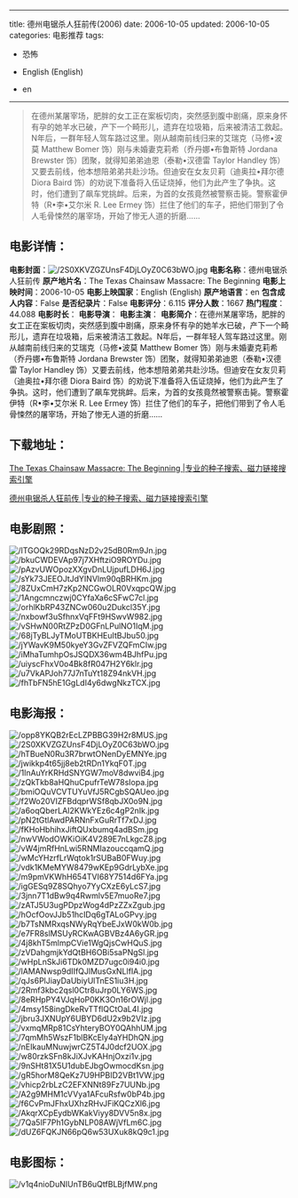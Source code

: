 
---
title: 德州电锯杀人狂前传(2006)
date: 2006-10-05
updated: 2006-10-05
categories: 电影推荐
tags:
- 恐怖

- English (English)
- en
---


> 在德州某屠宰场，肥胖的女工正在案板切肉，突然感到腹中剧痛，原来身怀有孕的她羊水已破，产下一个畸形儿，遗弃在垃圾箱，后来被清洁工救起。N年后，一群年轻人驾车路过这里。刚从越南前线归来的艾瑞克（马修•波莫 Matthew Bomer 饰）刚与未婚妻克莉希（乔丹娜•布鲁斯特 Jordana Brewster 饰）团聚，就得知弟弟迪恩（泰勒•汉德雷 Taylor Handley 饰）又要去前线，他本想陪弟弟共赴沙场。但迪安在女友贝莉（迪奥拉•拜尔德 Diora Baird 饰）的劝说下准备将入伍证烧掉，他们为此产生了争执。这时，他们遭到了飙车党挑衅。后来，为首的女孩竟然被警察击毙。警察霍伊特（R•李•艾尔米 R. Lee Ermey 饰）拦住了他们的车子，把他们带到了令人毛骨悚然的屠宰场，开始了惨无人道的折磨……

## **电影详情**：

**电影封面**：<img src="https://image.tmdb.org/t/p/w200/2S0XKVZGZUnsF4DjLOyZ0C63bWO.jpg" alt="/2S0XKVZGZUnsF4DjLOyZ0C63bWO.jpg" title="/2S0XKVZGZUnsF4DjLOyZ0C63bWO.jpg">
**电影名称**：德州电锯杀人狂前传
**原产地片名**：The Texas Chainsaw Massacre: The Beginning
**电影上映时间**：2006-10-05
**电影上映国家**：English (English)
**原产地语言**：en
**包含成人内容**：False
**是否纪录片**：False
**电影评分**：6.115
**评分人数**：1667
**热门程度**：44.088
**电影时长**：
**电影导演**：
**电影主演**：
**电影简介**：在德州某屠宰场，肥胖的女工正在案板切肉，突然感到腹中剧痛，原来身怀有孕的她羊水已破，产下一个畸形儿，遗弃在垃圾箱，后来被清洁工救起。N年后，一群年轻人驾车路过这里。刚从越南前线归来的艾瑞克（马修•波莫 Matthew Bomer 饰）刚与未婚妻克莉希（乔丹娜•布鲁斯特 Jordana Brewster 饰）团聚，就得知弟弟迪恩（泰勒•汉德雷 Taylor Handley 饰）又要去前线，他本想陪弟弟共赴沙场。但迪安在女友贝莉（迪奥拉•拜尔德 Diora Baird 饰）的劝说下准备将入伍证烧掉，他们为此产生了争执。这时，他们遭到了飙车党挑衅。后来，为首的女孩竟然被警察击毙。警察霍伊特（R•李•艾尔米 R. Lee Ermey 饰）拦住了他们的车子，把他们带到了令人毛骨悚然的屠宰场，开始了惨无人道的折磨……

## **下载地址**：
[The Texas Chainsaw Massacre: The Beginning |专业的种子搜索、磁力链接搜索引擎](https://movie.amd794.com:2083/?search=The%20Texas%20Chainsaw%20Massacre%3A%20The%20Beginning&ordering=&mode=match_phrase&page_size=10&page=1)

[德州电锯杀人狂前传 |专业的种子搜索、磁力链接搜索引擎](https://movie.amd794.com:2083/?search=%E5%BE%B7%E5%B7%9E%E7%94%B5%E9%94%AF%E6%9D%80%E4%BA%BA%E7%8B%82%E5%89%8D%E4%BC%A0&ordering=&mode=match_phrase&page_size=10&page=1)
 

## **电影剧照**：
<img src="https://image.tmdb.org/t/p/original/lTGOQk29RDqsNzD2v25dB0Rm9Jn.jpg" alt="/lTGOQk29RDqsNzD2v25dB0Rm9Jn.jpg" title="/lTGOQk29RDqsNzD2v25dB0Rm9Jn.jpg"><img src="https://image.tmdb.org/t/p/original/bkuCWDEVAp97j7XHftziO9ROYDu.jpg" alt="/bkuCWDEVAp97j7XHftziO9ROYDu.jpg" title="/bkuCWDEVAp97j7XHftziO9ROYDu.jpg"><img src="https://image.tmdb.org/t/p/original/pAzvUWOpozXXgvDnLUjpufLDH6J.jpg" alt="/pAzvUWOpozXXgvDnLUjpufLDH6J.jpg" title="/pAzvUWOpozXXgvDnLUjpufLDH6J.jpg"><img src="https://image.tmdb.org/t/p/original/sYk73JEEOJtJdYINVlm90qBRHKm.jpg" alt="/sYk73JEEOJtJdYINVlm90qBRHKm.jpg" title="/sYk73JEEOJtJdYINVlm90qBRHKm.jpg"><img src="https://image.tmdb.org/t/p/original/8ZUxCmH7zKp2NCGwOLR0VxqpcQW.jpg" alt="/8ZUxCmH7zKp2NCGwOLR0VxqpcQW.jpg" title="/8ZUxCmH7zKp2NCGwOLR0VxqpcQW.jpg"><img src="https://image.tmdb.org/t/p/original/1Angcmnczwj0CYfaXa6cSFwC7cl.jpg" alt="/1Angcmnczwj0CYfaXa6cSFwC7cl.jpg" title="/1Angcmnczwj0CYfaXa6cSFwC7cl.jpg"><img src="https://image.tmdb.org/t/p/original/orhlKbRP43ZNCw060u2Dukcl35Y.jpg" alt="/orhlKbRP43ZNCw060u2Dukcl35Y.jpg" title="/orhlKbRP43ZNCw060u2Dukcl35Y.jpg"><img src="https://image.tmdb.org/t/p/original/nxbowf3uSfhnxVqFFt9HSwvW982.jpg" alt="/nxbowf3uSfhnxVqFFt9HSwvW982.jpg" title="/nxbowf3uSfhnxVqFFt9HSwvW982.jpg"><img src="https://image.tmdb.org/t/p/original/vSHwN00RtZPzD0GFnLPulNO1IqM.jpg" alt="/vSHwN00RtZPzD0GFnLPulNO1IqM.jpg" title="/vSHwN00RtZPzD0GFnLPulNO1IqM.jpg"><img src="https://image.tmdb.org/t/p/original/68jTyBLJyTMoUTBKHEuItBJbu50.jpg" alt="/68jTyBLJyTMoUTBKHEuItBJbu50.jpg" title="/68jTyBLJyTMoUTBKHEuItBJbu50.jpg"><img src="https://image.tmdb.org/t/p/original/jYWavK9M50kyeY3GvZFVZQFmCIw.jpg" alt="/jYWavK9M50kyeY3GvZFVZQFmCIw.jpg" title="/jYWavK9M50kyeY3GvZFVZQFmCIw.jpg"><img src="https://image.tmdb.org/t/p/original/iMhaTumhpOsJSQDX36wm4BJhfPu.jpg" alt="/iMhaTumhpOsJSQDX36wm4BJhfPu.jpg" title="/iMhaTumhpOsJSQDX36wm4BJhfPu.jpg"><img src="https://image.tmdb.org/t/p/original/uiyscFhxV0o4Bk8fR047H2Y6klr.jpg" alt="/uiyscFhxV0o4Bk8fR047H2Y6klr.jpg" title="/uiyscFhxV0o4Bk8fR047H2Y6klr.jpg"><img src="https://image.tmdb.org/t/p/original/u7VkAPJoh77J7nTuYt18Z94nkVH.jpg" alt="/u7VkAPJoh77J7nTuYt18Z94nkVH.jpg" title="/u7VkAPJoh77J7nTuYt18Z94nkVH.jpg"><img src="https://image.tmdb.org/t/p/original/fhTbFN5hE1GgLdI4y6dwgNkzTCX.jpg" alt="/fhTbFN5hE1GgLdI4y6dwgNkzTCX.jpg" title="/fhTbFN5hE1GgLdI4y6dwgNkzTCX.jpg">

## **电影海报**：
<img src="https://image.tmdb.org/t/p/original/opp8YKQB2rEcLZPBBG39H2r8MUS.jpg" alt="/opp8YKQB2rEcLZPBBG39H2r8MUS.jpg" title="/opp8YKQB2rEcLZPBBG39H2r8MUS.jpg"><img src="https://image.tmdb.org/t/p/original/2S0XKVZGZUnsF4DjLOyZ0C63bWO.jpg" alt="/2S0XKVZGZUnsF4DjLOyZ0C63bWO.jpg" title="/2S0XKVZGZUnsF4DjLOyZ0C63bWO.jpg"><img src="https://image.tmdb.org/t/p/original/hTBueN0Ru3R7brwtONenDyEMNYe.jpg" alt="/hTBueN0Ru3R7brwtONenDyEMNYe.jpg" title="/hTBueN0Ru3R7brwtONenDyEMNYe.jpg"><img src="https://image.tmdb.org/t/p/original/jwikkp4t65jj8eb2tRDn1YkqF0T.jpg" alt="/jwikkp4t65jj8eb2tRDn1YkqF0T.jpg" title="/jwikkp4t65jj8eb2tRDn1YkqF0T.jpg"><img src="https://image.tmdb.org/t/p/original/1lnAuYrKRHdSNYGW7moV8dwviB4.jpg" alt="/1lnAuYrKRHdSNYGW7moV8dwviB4.jpg" title="/1lnAuYrKRHdSNYGW7moV8dwviB4.jpg"><img src="https://image.tmdb.org/t/p/original/zQkTkb8aHQhuCpufrTeW78sIopa.jpg" alt="/zQkTkb8aHQhuCpufrTeW78sIopa.jpg" title="/zQkTkb8aHQhuCpufrTeW78sIopa.jpg"><img src="https://image.tmdb.org/t/p/original/bmiOQuVCVTUYuVfJ5RCgbSQAUeo.jpg" alt="/bmiOQuVCVTUYuVfJ5RCgbSQAUeo.jpg" title="/bmiOQuVCVTUYuVfJ5RCgbSQAUeo.jpg"><img src="https://image.tmdb.org/t/p/original/f2Wo20VIZFBdqprWSf8qbJX0o9N.jpg" alt="/f2Wo20VIZFBdqprWSf8qbJX0o9N.jpg" title="/f2Wo20VIZFBdqprWSf8qbJX0o9N.jpg"><img src="https://image.tmdb.org/t/p/original/a6oqQberLAI2KWkYEz6c4gP2nIk.jpg" alt="/a6oqQberLAI2KWkYEz6c4gP2nIk.jpg" title="/a6oqQberLAI2KWkYEz6c4gP2nIk.jpg"><img src="https://image.tmdb.org/t/p/original/pN2tGtlAwdPARNnFxGuRrTf7xDJ.jpg" alt="/pN2tGtlAwdPARNnFxGuRrTf7xDJ.jpg" title="/pN2tGtlAwdPARNnFxGuRrTf7xDJ.jpg"><img src="https://image.tmdb.org/t/p/original/fKHoHbhihxJiftQUxbumq4adBSm.jpg" alt="/fKHoHbhihxJiftQUxbumq4adBSm.jpg" title="/fKHoHbhihxJiftQUxbumq4adBSm.jpg"><img src="https://image.tmdb.org/t/p/original/nwVWodOWKiOiK4V289E7nLkgcZ8.jpg" alt="/nwVWodOWKiOiK4V289E7nLkgcZ8.jpg" title="/nwVWodOWKiOiK4V289E7nLkgcZ8.jpg"><img src="https://image.tmdb.org/t/p/original/vW4jmRfHnLwi5RNMIazouccqamQ.jpg" alt="/vW4jmRfHnLwi5RNMIazouccqamQ.jpg" title="/vW4jmRfHnLwi5RNMIazouccqamQ.jpg"><img src="https://image.tmdb.org/t/p/original/wMcYHzrfLrWqtok1rSUBaB0FWuy.jpg" alt="/wMcYHzrfLrWqtok1rSUBaB0FWuy.jpg" title="/wMcYHzrfLrWqtok1rSUBaB0FWuy.jpg"><img src="https://image.tmdb.org/t/p/original/vdk1KMeMYW8479wKEp9GdrLybXe.jpg" alt="/vdk1KMeMYW8479wKEp9GdrLybXe.jpg" title="/vdk1KMeMYW8479wKEp9GdrLybXe.jpg"><img src="https://image.tmdb.org/t/p/original/m9pmVKWhH654TVI68Y7514d6FYa.jpg" alt="/m9pmVKWhH654TVI68Y7514d6FYa.jpg" title="/m9pmVKWhH654TVI68Y7514d6FYa.jpg"><img src="https://image.tmdb.org/t/p/original/igGESq9Z8SQhyo7YyCXzE6yLcS7.jpg" alt="/igGESq9Z8SQhyo7YyCXzE6yLcS7.jpg" title="/igGESq9Z8SQhyo7YyCXzE6yLcS7.jpg"><img src="https://image.tmdb.org/t/p/original/3jnn7T1dBw9q4Rwmlv5E7muoRe7.jpg" alt="/3jnn7T1dBw9q4Rwmlv5E7muoRe7.jpg" title="/3jnn7T1dBw9q4Rwmlv5E7muoRe7.jpg"><img src="https://image.tmdb.org/t/p/original/zATJ5U3ugPDpzWog4dPzZZxZgub.jpg" alt="/zATJ5U3ugPDpzWog4dPzZZxZgub.jpg" title="/zATJ5U3ugPDpzWog4dPzZZxZgub.jpg"><img src="https://image.tmdb.org/t/p/original/hOcfOovJJb51hcIDq6gTALoGPvy.jpg" alt="/hOcfOovJJb51hcIDq6gTALoGPvy.jpg" title="/hOcfOovJJb51hcIDq6gTALoGPvy.jpg"><img src="https://image.tmdb.org/t/p/original/b7TsNMRxqsNWyRqYbeEJxW0kW0b.jpg" alt="/b7TsNMRxqsNWyRqYbeEJxW0kW0b.jpg" title="/b7TsNMRxqsNWyRqYbeEJxW0kW0b.jpg"><img src="https://image.tmdb.org/t/p/original/e7FR8slMSUyRCKwAGBVBz4A6yGR.jpg" alt="/e7FR8slMSUyRCKwAGBVBz4A6yGR.jpg" title="/e7FR8slMSUyRCKwAGBVBz4A6yGR.jpg"><img src="https://image.tmdb.org/t/p/original/4j8khT5mlmpCVie1WgQjsCwHQuS.jpg" alt="/4j8khT5mlmpCVie1WgQjsCwHQuS.jpg" title="/4j8khT5mlmpCVie1WgQjsCwHQuS.jpg"><img src="https://image.tmdb.org/t/p/original/zVDahgmjkYdQtBH6OBi5saPNgSl.jpg" alt="/zVDahgmjkYdQtBH6OBi5saPNgSl.jpg" title="/zVDahgmjkYdQtBH6OBi5saPNgSl.jpg"><img src="https://image.tmdb.org/t/p/original/wHpLnSkJi6TDk0MZD7ugc0i94i0.jpg" alt="/wHpLnSkJi6TDk0MZD7ugc0i94i0.jpg" title="/wHpLnSkJi6TDk0MZD7ugc0i94i0.jpg"><img src="https://image.tmdb.org/t/p/original/lAMANwsp9dIIfQJlMusGxNLlfIA.jpg" alt="/lAMANwsp9dIIfQJlMusGxNLlfIA.jpg" title="/lAMANwsp9dIIfQJlMusGxNLlfIA.jpg"><img src="https://image.tmdb.org/t/p/original/qJs6PlJiayDaUbiyUlTnES1iu3H.jpg" alt="/qJs6PlJiayDaUbiyUlTnES1iu3H.jpg" title="/qJs6PlJiayDaUbiyUlTnES1iu3H.jpg"><img src="https://image.tmdb.org/t/p/original/2Rmf3kbc2qsl0Ctr8uJrp0LY6WS.jpg" alt="/2Rmf3kbc2qsl0Ctr8uJrp0LY6WS.jpg" title="/2Rmf3kbc2qsl0Ctr8uJrp0LY6WS.jpg"><img src="https://image.tmdb.org/t/p/original/8eRHpPY4VJqHoP0KK3On16rOWjl.jpg" alt="/8eRHpPY4VJqHoP0KK3On16rOWjl.jpg" title="/8eRHpPY4VJqHoP0KK3On16rOWjl.jpg"><img src="https://image.tmdb.org/t/p/original/4msy158ingDkeRvTTflQCtOaL4I.jpg" alt="/4msy158ingDkeRvTTflQCtOaL4I.jpg" title="/4msy158ingDkeRvTTflQCtOaL4I.jpg"><img src="https://image.tmdb.org/t/p/original/jbru3JXNUpY6UBYD6dU2x9b2VIz.jpg" alt="/jbru3JXNUpY6UBYD6dU2x9b2VIz.jpg" title="/jbru3JXNUpY6UBYD6dU2x9b2VIz.jpg"><img src="https://image.tmdb.org/t/p/original/vxmqMRp81CsYhteryBOY0QAhhUM.jpg" alt="/vxmqMRp81CsYhteryBOY0QAhhUM.jpg" title="/vxmqMRp81CsYhteryBOY0QAhhUM.jpg"><img src="https://image.tmdb.org/t/p/original/7qmMh5WszF1blBKcEly4aYHDhQN.jpg" alt="/7qmMh5WszF1blBKcEly4aYHDhQN.jpg" title="/7qmMh5WszF1blBKcEly4aYHDhQN.jpg"><img src="https://image.tmdb.org/t/p/original/nEIkauMNuwjwrCZ5T4J0dcf2UOX.jpg" alt="/nEIkauMNuwjwrCZ5T4J0dcf2UOX.jpg" title="/nEIkauMNuwjwrCZ5T4J0dcf2UOX.jpg"><img src="https://image.tmdb.org/t/p/original/w80rzkSFn8kJiXJvKAHnjOxzi1v.jpg" alt="/w80rzkSFn8kJiXJvKAHnjOxzi1v.jpg" title="/w80rzkSFn8kJiXJvKAHnjOxzi1v.jpg"><img src="https://image.tmdb.org/t/p/original/9nSHt81X5U1dubEJbgOwmocdKsn.jpg" alt="/9nSHt81X5U1dubEJbgOwmocdKsn.jpg" title="/9nSHt81X5U1dubEJbgOwmocdKsn.jpg"><img src="https://image.tmdb.org/t/p/original/gR5horM8QeKz7U9HPBID2VBt1VW.jpg" alt="/gR5horM8QeKz7U9HPBID2VBt1VW.jpg" title="/gR5horM8QeKz7U9HPBID2VBt1VW.jpg"><img src="https://image.tmdb.org/t/p/original/vhicp2rbLzC2EFXNNt89Fz7UUNb.jpg" alt="/vhicp2rbLzC2EFXNNt89Fz7UUNb.jpg" title="/vhicp2rbLzC2EFXNNt89Fz7UUNb.jpg"><img src="https://image.tmdb.org/t/p/original/A2g9MHM1cVVya1AFcuRsfw0bP4b.jpg" alt="/A2g9MHM1cVVya1AFcuRsfw0bP4b.jpg" title="/A2g9MHM1cVVya1AFcuRsfw0bP4b.jpg"><img src="https://image.tmdb.org/t/p/original/f6CvPmJFhxUXhzRHvJFiKQCzXl6.jpg" alt="/f6CvPmJFhxUXhzRHvJFiKQCzXl6.jpg" title="/f6CvPmJFhxUXhzRHvJFiKQCzXl6.jpg"><img src="https://image.tmdb.org/t/p/original/AkqrXCpEydbWKakViyy8DVV5n8x.jpg" alt="/AkqrXCpEydbWKakViyy8DVV5n8x.jpg" title="/AkqrXCpEydbWKakViyy8DVV5n8x.jpg"><img src="https://image.tmdb.org/t/p/original/7Qa5IF7Ph1GybNLP08AWjVfLm6C.jpg" alt="/7Qa5IF7Ph1GybNLP08AWjVfLm6C.jpg" title="/7Qa5IF7Ph1GybNLP08AWjVfLm6C.jpg"><img src="https://image.tmdb.org/t/p/original/dUZ6FQKJN66pQ6w53UXuk8kQ9c1.jpg" alt="/dUZ6FQKJN66pQ6w53UXuk8kQ9c1.jpg" title="/dUZ6FQKJN66pQ6w53UXuk8kQ9c1.jpg">

## **电影图标**：
<img src="https://image.tmdb.org/t/p/original/v1q4nioDuNIUnTB6uQtfBLBjfMW.png" alt="/v1q4nioDuNIUnTB6uQtfBLBjfMW.png" title="/v1q4nioDuNIUnTB6uQtfBLBjfMW.png">
